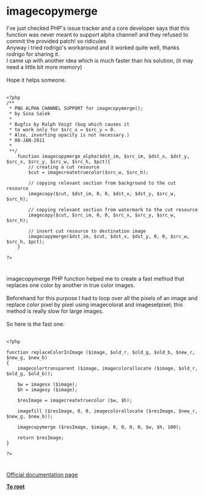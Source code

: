 # imagecopymerge



I&apos;ve just checked PHP&apos;s issue tracker and a core developer says that this function was never meant to support alpha channel! and they refused to commit the provided patch! so ridicules <br>Anyway i tried rodrigo&apos;s workaround and it worked quite well, thanks rodrigo for sharing it.<br>I came up with another idea which is much faster than his solution, (it may need a little bit more memory)<br><br>Hope it helps someone.<br><br>

```
<?php
/**
 * PNG ALPHA CHANNEL SUPPORT for imagecopymerge();
 * by Sina Salek
 *
 * Bugfix by Ralph Voigt (bug which causes it
 * to work only for $src_x = $src_y = 0. 
 * Also, inverting opacity is not necessary.)
 * 08-JAN-2011
 *
 **/
    function imagecopymerge_alpha($dst_im, $src_im, $dst_x, $dst_y, $src_x, $src_y, $src_w, $src_h, $pct){
        // creating a cut resource
        $cut = imagecreatetruecolor($src_w, $src_h);

        // copying relevant section from background to the cut resource
        imagecopy($cut, $dst_im, 0, 0, $dst_x, $dst_y, $src_w, $src_h);
        
        // copying relevant section from watermark to the cut resource
        imagecopy($cut, $src_im, 0, 0, $src_x, $src_y, $src_w, $src_h);
        
        // insert cut resource to destination image
        imagecopymerge($dst_im, $cut, $dst_x, $dst_y, 0, 0, $src_w, $src_h, $pct);
    } 

?>
```
  

#

imagecopymerge PHP function helped me to create a fast method that replaces one color by another in true color images.<br><br>Beforehand for this purpose I had to loop over all the pixels of an image and replace color pixel by pixel using imagecolorat and imagesetpixel; this method is really slow for large images.<br><br>So here is the fast one:<br><br>

```
<?php

function replaceColorInImage ($image, $old_r, $old_g, $old_b, $new_r, $new_g, $new_b)
{
    imagecolortransparent ($image, imagecolorallocate ($image, $old_r, $old_g, $old_b));
    
    $w = imagesx ($image);
    $h = imagesy ($image);
    
    $resImage = imagecreatetruecolor ($w, $h);
    
    imagefill ($resImage, 0, 0, imagecolorallocate ($resImage, $new_r, $new_g, $new_b));
    
    imagecopymerge ($resImage, $image, 0, 0, 0, 0, $w, $h, 100);
    
    return $resImage;
}

?>
```
  

#

[Official documentation page](https://www.php.net/manual/en/function.imagecopymerge.php)

**[To root](/README.md)**